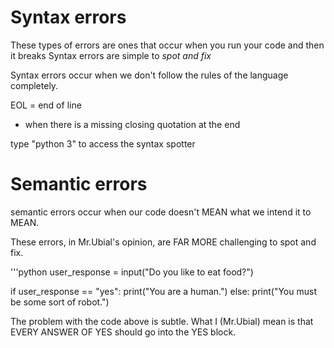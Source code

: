 # Syntax errors
These types of errors are ones that occur when you run your code and then it breaks
Syntax errors are simple to *spot and fix*

Syntax errors occur when we don't follow the rules of the language completely.

EOL = end of line
- when there is a missing closing quotation at the end

type "python 3" to access the syntax spotter
# Semantic errors

semantic errors occur when our code doesn't MEAN what we intend it to MEAN.

These errors, in Mr.Ubial's opinion, are FAR MORE challenging to spot and fix.

'''python
user_response = input("Do you like to eat food?")

if user_response == "yes":
	print("You are a human.")
else:
	print("You must be some sort of robot.")

The problem with the code above is subtle. What I (Mr.Ubial) mean is that EVERY ANSWER OF YES should go into the YES block.








